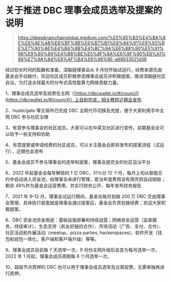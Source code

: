 # 关于推进 DBC 理事会成员选举及提案的说明

> https://deepbrainchainglobal.medium.com/%E5%85%B3%E4%BA%8E%E6%8E%A8%E8%BF%9B%E6%B7%B1%E8%84%91%E9%93%BE%E7%90%86%E4%BA%8B%E4%BC%9A%E6%88%90%E5%91%98%E9%80%89%E4%B8%BE%E5%8F%8A%E6%8F%90%E6%A1%88%E7%9A%84%E8%AF%B4%E6%98%8E-a68933021d36

经过较长时间的酝酿和准备，深脑链理事会从 9 月份开始试运行，经费来源先由基金会手动拨付，欢迎社区成员积极参选理事会成员并积极提案，推进深脑链社区自治，为打造全球最大的分布式高性能算力网络贡献力量。

1、理事会成员选举及投票在主网（[https://dbcwallet.io/#/council](https://dbcwallet.io/#/council)）上自助完成，相关教程近期会发布

2、huobi/gate 等交易所已完成 DBC 主网代币切换及充提，便于大家利用手中主网 DBC 参与社区治理

3、有意参与理事会的社区成员，大家可以在中英文社区进行宣传，前期基金会可以给予一些支持和协助

4、有意提案或申请经费的社区成员，可以关注基金会即将发布的提案流程（试运行），近期也会发布

5、基金会成员不参与理事会的选举和提案，理事会是完全的社区自治平台

6、2022 年起基金会每年解锁的 1 亿 DBC，51%分 12 个月，每月上旬从智能合约中自动进入资金池，由理事会来进行管理，若当年度费用没有用完则自动销毁；剩余 49%作为基金会运营费用，并实行财务公开，每年发布财务报告

7、2021 年 9–12 月，理事会试运行期间，基金会每月划拨 200 万 DBC 交由理事会管理，具体执行层面就是理事会通过提案后，基金会负责划拨经费；欢迎大家积极提案。

8、DBC 资金池资金用途：基础设施部署和持续运营；网络安全运营（监查服务、持续审计）、生态支持（和友好链的合作）、市场活动（广告、支付、合作）、社区活动和外展活动（meetup，pizza parties, hackerspaces)、软件开发（钱包和钱包一体化，客户端和客户端升级）等等。

9、理事会成员目前每 7 天选举一次，9 月份主网升级后会变为每月选举一次，2022 年 1 月起，理事会成员周期每 6 个月选举一次。

10、超级节点质押的 DBC 也可以用于理事会成员选举及议案投票，无需单独再进行质押。
